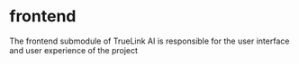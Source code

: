 # frontend
The frontend submodule of TrueLink AI is responsible for the user interface and user experience of the project
